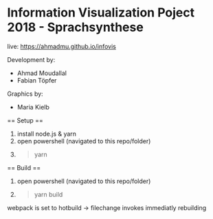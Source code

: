 # Information Visualization Poject 2018 - Sprachsynthese

live: https://ahmadmu.github.io/infovis

Development by:
- Ahmad Moudallal
- Fabian Töpfer

Graphics by:
- Maria Kielb

== Setup ==

1. install node.js & yarn
2. open powershell (navigated to this repo/folder)
3. > yarn

== Build ==
1. open powershell (navigated to this repo/folder)
2. > yarn build

webpack is set to hotbuild -> filechange invokes immediatly rebuilding

